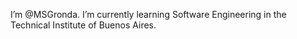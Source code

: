 I’m @MSGronda. I’m currently learning Software Engineering in the Technical Institute of Buenos Aires.
